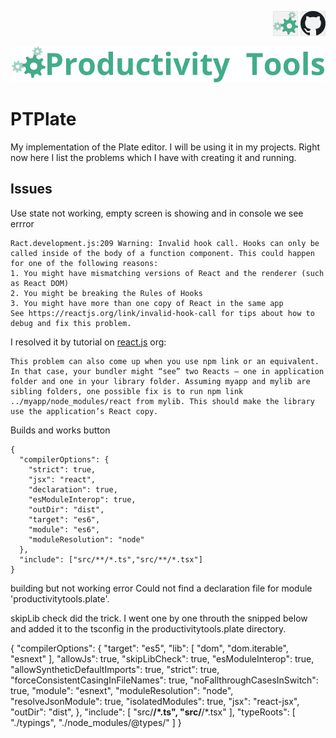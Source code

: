 <!--Category:react;typescript--> 
 <p align="right">
    <a href="http://productivitytools.top/alibabacloud-ipmonitor/"><img src="Images/Header/ProductivityTools_green_40px_2.png" /><a> 
    <a href="https://github.com/pwujczyk/productivitytools.plate"><img src="Images/Header/Github_border_40px.png" /></a>
</p>
<p align="center">
    <a href="http://http://productivitytools.tech/">
        <img src="Images/Header/LogoTitle_green_500px.png" />
    </a>
</p>


# PTPlate

My implementation of the Plate editor. I will be using it in my projects.
Right now here I list the problems which I have with creating it and running. 

## Issues
Use state not working, empty screen is showing and in console we see errror

```
Ract.development.js:209 Warning: Invalid hook call. Hooks can only be called inside of the body of a function component. This could happen for one of the following reasons:
1. You might have mismatching versions of React and the renderer (such as React DOM)
2. You might be breaking the Rules of Hooks
3. You might have more than one copy of React in the same app
See https://reactjs.org/link/invalid-hook-call for tips about how to debug and fix this problem.
```

I resolved it by tutorial on [react.js](https://legacy.reactjs.org/warnings/invalid-hook-call-warning.html) org:
```
This problem can also come up when you use npm link or an equivalent. In that case, your bundler might “see” two Reacts — one in application folder and one in your library folder. Assuming myapp and mylib are sibling folders, one possible fix is to run npm link ../myapp/node_modules/react from mylib. This should make the library use the application’s React copy.
```

Builds and works button
```
{
  "compilerOptions": {
    "strict": true,
    "jsx": "react",
    "declaration": true,
    "esModuleInterop": true,
    "outDir": "dist",
    "target": "es6",
    "module": "es6",
    "moduleResolution": "node"
  },
  "include": ["src/**/*.ts","src/**/*.tsx"]
}
```

building but not working error 
Could not find a declaration file for module 'productivitytools.plate'.

skipLib check did the trick. I went one by one throuth the snipped below and added it to the tsconfig in the productivitytools.plate directory. 

{
  "compilerOptions": {
    "target": "es5",
    "lib": [
      "dom",
      "dom.iterable",
      "esnext"
    ],
    "allowJs": true,
    "skipLibCheck": true,
    "esModuleInterop": true,
    "allowSyntheticDefaultImports": true,
    "strict": true,
    "forceConsistentCasingInFileNames": true,
    "noFallthroughCasesInSwitch": true,
    "module": "esnext",
    "moduleResolution": "node",
    "resolveJsonModule": true,
    "isolatedModules": true,
    "jsx": "react-jsx",
    "outDir": "dist",
  },
  "include": [
    "src/**/*.ts",
    "src/**/*.tsx"
  ],
  "typeRoots": [
    "./typings",
    "./node_modules/@types/"
  ]
}